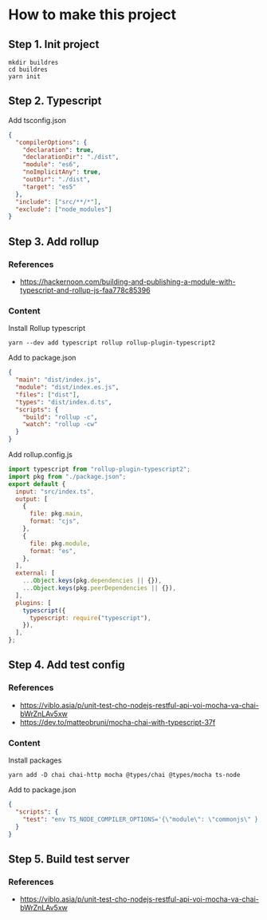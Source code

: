 # How to make this project

## Step 1. Init project

```
mkdir buildres
cd buildres
yarn init
```

## Step 2. Typescript

Add tsconfig.json

```json
{
  "compilerOptions": {
    "declaration": true,
    "declarationDir": "./dist",
    "module": "es6",
    "noImplicitAny": true,
    "outDir": "./dist",
    "target": "es5"
  },
  "include": ["src/**/*"],
  "exclude": ["node_modules"]
}
```

## Step 3. Add rollup

### References

- https://hackernoon.com/building-and-publishing-a-module-with-typescript-and-rollup-js-faa778c85396

### Content

Install Rollup typescript

```
yarn --dev add typescript rollup rollup-plugin-typescript2
```

Add to package.json

```json
{
  "main": "dist/index.js",
  "module": "dist/index.es.js",
  "files": ["dist"],
  "types": "dist/index.d.ts",
  "scripts": {
    "build": "rollup -c",
    "watch": "rollup -cw"
  }
}
```

Add rollup.config.js

```js
import typescript from "rollup-plugin-typescript2";
import pkg from "./package.json";
export default {
  input: "src/index.ts",
  output: [
    {
      file: pkg.main,
      format: "cjs",
    },
    {
      file: pkg.module,
      format: "es",
    },
  ],
  external: [
    ...Object.keys(pkg.dependencies || {}),
    ...Object.keys(pkg.peerDependencies || {}),
  ],
  plugins: [
    typescript({
      typescript: require("typescript"),
    }),
  ],
};
```

## Step 4. Add test config

### References

- https://viblo.asia/p/unit-test-cho-nodejs-restful-api-voi-mocha-va-chai-bWrZnLAv5xw
- https://dev.to/matteobruni/mocha-chai-with-typescript-37f

### Content

Install packages

```
yarn add -D chai chai-http mocha @types/chai @types/mocha ts-node
```

Add to package.json

```json
{
  "scripts": {
    "test": "env TS_NODE_COMPILER_OPTIONS='{\"module\": \"commonjs\" }' mocha --timeout 10000 -r ts-node/register 'test/**/*.test.ts'"
  }
}
```

## Step 5. Build test server

### References

- https://viblo.asia/p/unit-test-cho-nodejs-restful-api-voi-mocha-va-chai-bWrZnLAv5xw
